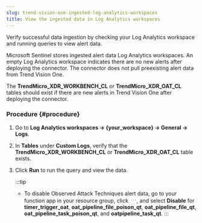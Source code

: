 ```yaml
---
slug: trend-vision-one-ingested-log-analytics-workspaces
title: View the ingested data in Log Analytics workspaces
---
```


Verify successful data ingestion by checking your Log Analytics workspace and running queries to view alert data.

Microsoft Sentinel stores ingested alert data Log Analytics workspaces. An empty Log Analytics workspace indicates there are no new alerts after deploying the connector. The connector does not pull preexisting alert data from Trend Vision One.

The **TrendMicro_XDR_WORKBENCH_CL** or **TrendMicro_XDR_OAT_CL** tables should exist if there are new alerts in Trend Vision One after deploying the connector.

### Procedure {#procedure}

1.  Go to **Log Analytics workspaces → {your_workspace} → General → Logs**.

2.  In **Tables** under **Custom Logs**, verify that the **TrendMicro_XDR_WORKBENCH_CL** or **TrendMicro_XDR_OAT_CL** table exists.

3.  Click **Run** to run the query and view the data.

    :::tip
    - To disable Observed Attack Techniques alert data, go to your function app in your resource group, click ![](/images/horizontalEllipsisIcon=GUID-20240826102020.webp), and select **Disable** for **timer_trigger_oat**, **oat_pipeline_file_poison_qt**, **oat_pipeline_file_qt**, **oat_pipeline_task_poison_qt**, and **oatpipeline_task_qt**.
    :::
